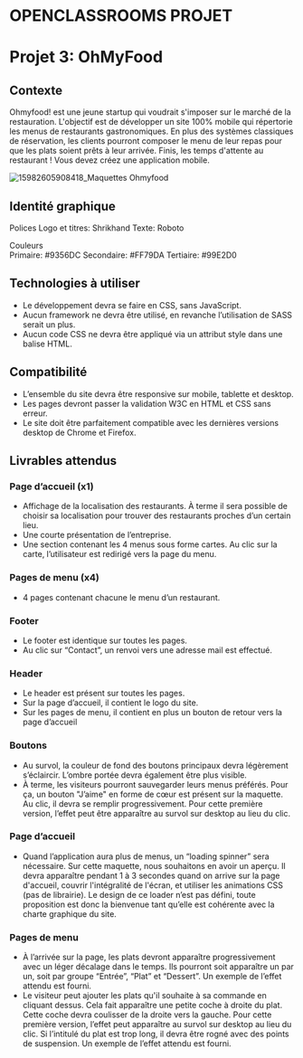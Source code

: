 # OPENCLASSROOMS PROJET


<h1>Projet 3: OhMyFood</h1>

<h2>Contexte</h2>

<p>Ohmyfood! est une jeune startup qui voudrait s'imposer sur le marché de la restauration. L'objectif est de développer un site 100% mobile qui répertorie les menus de restaurants gastronomiques. En plus des systèmes classiques de réservation, les clients pourront composer le menu de leur repas pour que les plats soient prêts à leur arrivée. Finis, les temps d'attente au restaurant ! Vous devez créez une application mobile.</p>

![15982605908418_Maquettes Ohmyfood](https://user-images.githubusercontent.com/79148312/132991269-d4836ee2-9340-4679-9a7b-32e0fe3d62a7.jpg)

<h2>Identité graphique</h2>

<p>
Polices 
Logo et titres: Shrikhand 
Texte: Roboto

Couleurs  
  Primaire: #9356DC
  Secondaire: #FF79DA
  Tertiaire: #99E2D0
</p>


<h2>Technologies à utiliser</h2>
<ul>
  <li>Le développement devra se faire en CSS, sans JavaScript.</li>
  <li>Aucun framework ne devra être utilisé, en revanche l’utilisation de SASS serait un 
plus.</li>
  <li>Aucun code CSS ne devra être appliqué via un attribut style dans une balise HTML.</li>
</ul>

<h2>Compatibilité</h2>

<ul>
  <li>L’ensemble du site devra être responsive sur mobile, tablette et desktop.</li>
  <li>Les pages devront passer la validation W3C en HTML et CSS sans erreur.</li>
  <li>Le site doit être parfaitement compatible avec les dernières versions desktop de 
Chrome et Firefox.</li>
</ul>


<h2>Livrables attendus</h2>

<h3>Page d’accueil (x1)</h3>

<ul>
  <li>Affichage de la localisation des restaurants. À terme il sera possible de choisir sa  localisation pour trouver des restaurants proches d’un certain lieu. </li>
  <li>Une courte présentation de l’entreprise.</li>
  <li>Une section contenant les 4 menus sous forme cartes. Au clic sur la carte, l’utilisateur est redirigé vers la page du menu.</li>
</ul>

<h3>Pages de menu (x4)</h3>

<ul>
  <li>4 pages contenant chacune le menu d’un restaurant.</li>
</ul>

<h3>Footer</h3>

<ul>
  <li>Le footer est identique sur toutes les pages.</li>
  <li>Au clic sur “Contact”, un renvoi vers une adresse mail est effectué.</li>
</ul>

<h3>Header</h3>

<ul>
  <li>Le header est présent sur toutes les pages.</li>
  <li>Sur la page d’accueil, il contient le logo du site.</li>
  <li>Sur les pages de menu, il contient en plus un bouton de retour vers la page d’accueil</li>
</ul>


<h3>Boutons</h3>

<ul>
  <li>Au survol, la couleur de fond des boutons principaux devra légèrement s’éclaircir. L’ombre portée devra également être plus visible.</li>
  <li>À terme, les visiteurs pourront sauvegarder leurs menus préférés. Pour ça, un  bouton "J’aime" en forme de cœur est présent sur la maquette. Au clic, il devra se  remplir progressivement. Pour cette première version, l’effet peut être apparaître au survol sur desktop au lieu du clic.</li>
</ul>

<h3>Page d’accueil</h3>

<ul>
  <li>Quand l’application aura plus de menus, un “loading spinner” sera nécessaire. Sur cette maquette, nous souhaitons en avoir un aperçu. Il devra apparaître pendant 1 à 3 secondes quand on arrive sur la page d'accueil, couvrir l'intégralité de l'écran, et utiliser les animations CSS (pas de librairie). Le design de ce loader n’est pas défini, toute proposition est donc la bienvenue tant qu’elle est cohérente avec la charte graphique du site. </li>
</ul>

<h3>Pages de menu</h3>

<ul>
  <li>À l’arrivée sur la page, les plats devront apparaître progressivement avec un léger décalage dans le temps. Ils pourront soit apparaître un par un, soit par groupe “Entrée”, “Plat” et “Dessert”. Un exemple de l’effet attendu est fourni.</li>
  <li>Le visiteur peut ajouter les plats qu'il souhaite à sa commande en cliquant dessus. Cela fait apparaître une petite coche à droite du plat. Cette coche devra coulisser de la droite vers la gauche. Pour cette première version, l’effet peut apparaître au survol sur desktop au lieu du clic. Si l’intitulé du plat est trop long, il devra être rogné avec des points de suspension. Un exemple de l’effet attendu est fourni.</li>
</ul>
